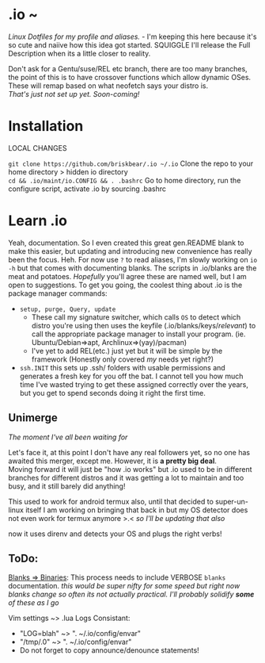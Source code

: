 # .io ~
_Linux Dotfiles for my profile and aliases._ - I'm keeping this here because it's so cute
 and naiive how this idea got started.
SQUIGGLE
I'll release the Full Description when its a little closer to reality.  

Don't ask for a Gentu/suse/REL etc branch, there are too many branches, the point of this
 is to have crossover functions which allow dynamic OSes.  
These will remap based on what neofetch says your distro is.  
_That's just not set up yet. Soon-coming!_

# Installation
LOCAL CHANGES

`git clone https://github.com/briskbear/.io ~/.io` Clone the repo to your home directory >
hidden io directory  
`cd && .io/maint/io.CONFIG && . .bashrc` Go to home directory, run the configure script, 
activate .io by sourcing .bashrc

# Learn .io

Yeah, documentation. So I even created this great gen.README blank to make this easier, but
updating and introducing new convenience has really been the focus. Heh. For now use `?` 
to read aliases, I'm slowly working on `io -h` but that comes with documenting blanks. The 
scripts in .io/blanks are the meat and potatoes. _Hopefully_ you'll agree these are named 
well, but I am open to suggestions. To get you going, the coolest thing about .io is the 
package manager commands:  
  - `setup, purge, Query, update`  
    - These call my signature switcher, which calls `OS` to detect which distro you're using
    then uses the keyfile (.io/blanks/keys/_relevant_) to call the appropriate package 
    manager to install your program. (ie. Ubuntu/Debian=>apt, Archlinux=>(yay)/pacman)  
    - I've yet to add REL(etc.) just yet but it will be simple by the framework (Honestly only 
    covered _my_ needs yet right?)  
  - `ssh.INIT` this sets up .ssh/ folders with usable permissions and generates a fresh key
  for you off the bat. I cannot tell you how much time I've wasted trying to get these assigned
  correctly over the years, but you get to spend seconds doing it right the first time.

## Unimerge  
_The moment I've all been waiting for_

Let's face it, at this point I don't have any real followers yet, so no one has awaited 
this merger, except me. However, it is __a pretty big deal__.  
Moving forward it will just be "how .io works" but .io used to be in different branches 
for different distros and it was getting a lot to maintain and too busy, and it still 
barely did anything!

This used to work for android termux also, until that decided to super-un-linux itself
I am working on bringing that back in but my OS detector does not even work for termux
anymore >.< _so I'll be updating that also_

now it uses direnv and detects your OS and plugs the right verbs! 

## ToDo:  
[Blanks => Binaries](https://www.simplified.guide/bash/compile-script "Compile Bash Script"): This process needs to include VERBOSE `blanks` documentation.
_this would be super nifty for some speed but right now blanks change so often its not 
actually practical. I'll probably solidify __some__ of these as I go_

Vim settings ~> .lua
Logs Consistant:  
 - "LOG=blah" ~> ". ~/.io/config/envar"  
 - "/tmp/.0" ~> ". ~/.io/config/envar"  
 - Do not forget to copy announce/denounce statements!  
